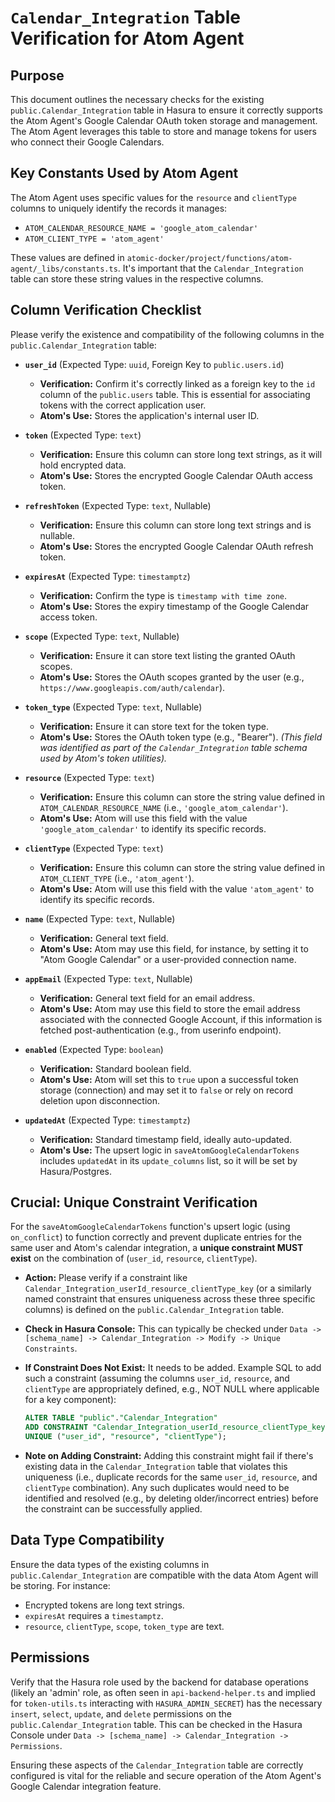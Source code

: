 # `Calendar_Integration` Table Verification for Atom Agent

## Purpose

This document outlines the necessary checks for the existing `public.Calendar_Integration` table in Hasura to ensure it correctly supports the Atom Agent's Google Calendar OAuth token storage and management. The Atom Agent leverages this table to store and manage tokens for users who connect their Google Calendars.

## Key Constants Used by Atom Agent

The Atom Agent uses specific values for the `resource` and `clientType` columns to uniquely identify the records it manages:

*   `ATOM_CALENDAR_RESOURCE_NAME = 'google_atom_calendar'`
*   `ATOM_CLIENT_TYPE = 'atom_agent'`

These values are defined in `atomic-docker/project/functions/atom-agent/_libs/constants.ts`. It's important that the `Calendar_Integration` table can store these string values in the respective columns.

## Column Verification Checklist

Please verify the existence and compatibility of the following columns in the `public.Calendar_Integration` table:

*   **`user_id`** (Expected Type: `uuid`, Foreign Key to `public.users.id`)
    *   **Verification:** Confirm it's correctly linked as a foreign key to the `id` column of the `public.users` table. This is essential for associating tokens with the correct application user.
    *   **Atom's Use:** Stores the application's internal user ID.

*   **`token`** (Expected Type: `text`)
    *   **Verification:** Ensure this column can store long text strings, as it will hold encrypted data.
    *   **Atom's Use:** Stores the encrypted Google Calendar OAuth access token.

*   **`refreshToken`** (Expected Type: `text`, Nullable)
    *   **Verification:** Ensure this column can store long text strings and is nullable.
    *   **Atom's Use:** Stores the encrypted Google Calendar OAuth refresh token.

*   **`expiresAt`** (Expected Type: `timestamptz`)
    *   **Verification:** Confirm the type is `timestamp with time zone`.
    *   **Atom's Use:** Stores the expiry timestamp of the Google Calendar access token.

*   **`scope`** (Expected Type: `text`, Nullable)
    *   **Verification:** Ensure it can store text listing the granted OAuth scopes.
    *   **Atom's Use:** Stores the OAuth scopes granted by the user (e.g., `https://www.googleapis.com/auth/calendar`).

*   **`token_type`** (Expected Type: `text`, Nullable)
    *   **Verification:** Ensure it can store text for the token type.
    *   **Atom's Use:** Stores the OAuth token type (e.g., "Bearer"). *(This field was identified as part of the `Calendar_Integration` table schema used by Atom's token utilities).*

*   **`resource`** (Expected Type: `text`)
    *   **Verification:** Ensure this column can store the string value defined in `ATOM_CALENDAR_RESOURCE_NAME` (i.e., `'google_atom_calendar'`).
    *   **Atom's Use:** Atom will use this field with the value `'google_atom_calendar'` to identify its specific records.

*   **`clientType`** (Expected Type: `text`)
    *   **Verification:** Ensure this column can store the string value defined in `ATOM_CLIENT_TYPE` (i.e., `'atom_agent'`).
    *   **Atom's Use:** Atom will use this field with the value `'atom_agent'` to identify its specific records.

*   **`name`** (Expected Type: `text`, Nullable)
    *   **Verification:** General text field.
    *   **Atom's Use:** Atom may use this field, for instance, by setting it to "Atom Google Calendar" or a user-provided connection name.

*   **`appEmail`** (Expected Type: `text`, Nullable)
    *   **Verification:** General text field for an email address.
    *   **Atom's Use:** Atom may use this field to store the email address associated with the connected Google Account, if this information is fetched post-authentication (e.g., from userinfo endpoint).

*   **`enabled`** (Expected Type: `boolean`)
    *   **Verification:** Standard boolean field.
    *   **Atom's Use:** Atom will set this to `true` upon a successful token storage (connection) and may set it to `false` or rely on record deletion upon disconnection.

*   **`updatedAt`** (Expected Type: `timestamptz`)
    *   **Verification:** Standard timestamp field, ideally auto-updated.
    *   **Atom's Use:** The upsert logic in `saveAtomGoogleCalendarTokens` includes `updatedAt` in its `update_columns` list, so it will be set by Hasura/Postgres.

## Crucial: Unique Constraint Verification

For the `saveAtomGoogleCalendarTokens` function's upsert logic (using `on_conflict`) to function correctly and prevent duplicate entries for the same user and Atom's calendar integration, a **unique constraint MUST exist** on the combination of (`user_id`, `resource`, `clientType`).

*   **Action:** Please verify if a constraint like `Calendar_Integration_userId_resource_clientType_key` (or a similarly named constraint that ensures uniqueness across these three specific columns) is defined on the `public.Calendar_Integration` table.
*   **Check in Hasura Console:** This can typically be checked under `Data -> [schema_name] -> Calendar_Integration -> Modify -> Unique Constraints`.
*   **If Constraint Does Not Exist:** It needs to be added. Example SQL to add such a constraint (assuming the columns `user_id`, `resource`, and `clientType` are appropriately defined, e.g., NOT NULL where applicable for a key component):

    ```sql
    ALTER TABLE "public"."Calendar_Integration"
    ADD CONSTRAINT "Calendar_Integration_userId_resource_clientType_key"
    UNIQUE ("user_id", "resource", "clientType");
    ```
*   **Note on Adding Constraint:** Adding this constraint might fail if there's existing data in the `Calendar_Integration` table that violates this uniqueness (i.e., duplicate records for the same `user_id`, `resource`, and `clientType` combination). Any such duplicates would need to be identified and resolved (e.g., by deleting older/incorrect entries) before the constraint can be successfully applied.

## Data Type Compatibility

Ensure the data types of the existing columns in `public.Calendar_Integration` are compatible with the data Atom Agent will be storing. For instance:
*   Encrypted tokens are long text strings.
*   `expiresAt` requires a `timestamptz`.
*   `resource`, `clientType`, `scope`, `token_type` are text.

## Permissions

Verify that the Hasura role used by the backend for database operations (likely an 'admin' role, as often seen in `api-backend-helper.ts` and implied for `token-utils.ts` interacting with `HASURA_ADMIN_SECRET`) has the necessary `insert`, `select`, `update`, and `delete` permissions on the `public.Calendar_Integration` table. This can be checked in the Hasura Console under `Data -> [schema_name] -> Calendar_Integration -> Permissions`.

Ensuring these aspects of the `Calendar_Integration` table are correctly configured is vital for the reliable and secure operation of the Atom Agent's Google Calendar integration feature.
